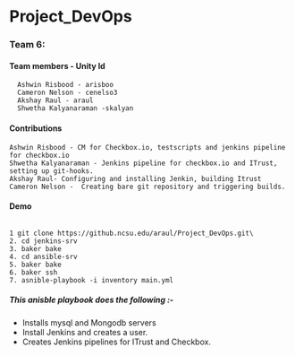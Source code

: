 # Project_DevOps
### Team 6: 
#### Team members - Unity Id
      Ashwin Risbood - arisboo
      Cameron Nelson - cenelso3
      Akshay Raul - araul
      Shwetha Kalyanaraman -skalyan
#### Contributions
    Ashwin Risbood - CM for Checkbox.io, testscripts and jenkins pipeline for checkbox.io
    Shwetha Kalyanaraman - Jenkins pipeline for checkbox.io and ITrust, setting up git-hooks.
    Akshay Raul- Configuring and installing Jenkin, building Itrust
    Cameron Nelson -  Creating bare git repository and triggering builds.
    
#### Demo
```

1 git clone https://github.ncsu.edu/araul/Project_DevOps.git\
2. cd jenkins-srv
3. baker bake
4. cd ansible-srv
5. baker bake
6. baker ssh
7. asnible-playbook -i inventory main.yml 
```
##### This anisble playbook does the following :- 
 - Installs mysql and Mongodb servers 
 - Install Jenkins and creates a user.
 - Creates Jenkins pipelines for ITrust and Checkbox.
 
